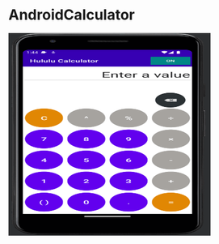 # AndroidCalculator

<img align="center" alt="Coding" width="400" height="400" src="https://github.com/Abdu11ahMamun/AndroidCalculator/blob/main/hululuCalculator.gif">
